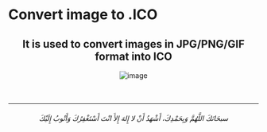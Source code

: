 # Convert image to .ICO

<div align="center">
  <h2>It is used to convert images in JPG/PNG/GIF format into ICO</h2>
<img src="https://i.imgur.com/ChWHAi1.png" alt= "image">
</div>

<br>

<br>

-----------

<h6 align="center">سبحَانَكَ اللَّهُمَّ وَبِحَمْدِكَ، أَشْهَدُ أَنْ لا إِلهَ إِلأَ انْتَ أَسْتَغْفِرُكَ وَأَتْوبُ إِلَيْكَ</h6>